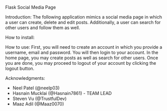 Flask Social Media Page

Introduction: The following application mimics a social media page in which a user can create, delete and edit posts. Additionally, a user can search for other users and follow them as well.

How to install:

How to use: First, you will need to create an account in which you provide a username, email and password. You will then login to your account. In the home page, you may create posts as well as search for other users. Once you are done, you may proceed to logout of your account by clicking the logout button.

Acknowledgments: 
- Neel Patel (@neelp03)
- Hasnain Mucklai (@Hasnain7861) - TEAM LEAD
- Steven Vu (@TrustfulDev)
- Maaz Adil (@Maaz0070)